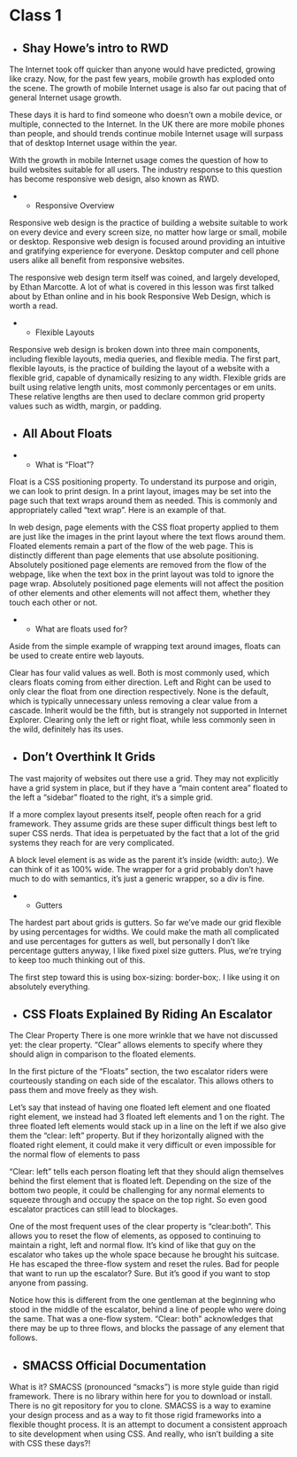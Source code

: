 # Class 1

* ## Shay Howe’s intro to RWD
The Internet took off quicker than anyone would have predicted, growing like crazy. Now, for the past few years, mobile growth has exploded onto the scene. The growth of mobile Internet usage is also far out pacing that of general Internet usage growth.

These days it is hard to find someone who doesn’t own a mobile device, or multiple, connected to the Internet. In the UK there are more mobile phones than people, and should trends continue mobile Internet usage will surpass that of desktop Internet usage within the year.

With the growth in mobile Internet usage comes the question of how to build websites suitable for all users. The industry response to this question has become responsive web design, also known as RWD.

* * Responsive Overview

Responsive web design is the practice of building a website suitable to work on every device and every screen size, no matter how large or small, mobile or desktop. Responsive web design is focused around providing an intuitive and gratifying experience for everyone. Desktop computer and cell phone users alike all benefit from responsive websites.

The responsive web design term itself was coined, and largely developed, by Ethan Marcotte. A lot of what is covered in this lesson was first talked about by Ethan online and in his book Responsive Web Design, which is worth a read.

* * Flexible Layouts

Responsive web design is broken down into three main components, including flexible layouts, media queries, and flexible media. The first part, flexible layouts, is the practice of building the layout of a website with a flexible grid, capable of dynamically resizing to any width. Flexible grids are built using relative length units, most commonly percentages or em units. These relative lengths are then used to declare common grid property values such as width, margin, or padding.


* ## All About Floats

* * What is “Float”?

Float is a CSS positioning property. To understand its purpose and origin, we can look to print design. In a print layout, images may be set into the page such that text wraps around them as needed. This is commonly and appropriately called “text wrap”. Here is an example of that.

In web design, page elements with the CSS float property applied to them are just like the images in the print layout where the text flows around them. Floated elements remain a part of the flow of the web page. This is distinctly different than page elements that use absolute positioning. Absolutely positioned page elements are removed from the flow of the webpage, like when the text box in the print layout was told to ignore the page wrap. Absolutely positioned page elements will not affect the position of other elements and other elements will not affect them, whether they touch each other or not.


* * What are floats used for?

Aside from the simple example of wrapping text around images, floats can be used to create entire web layouts.

Clear has four valid values as well. Both is most commonly used, which clears floats coming from either direction. Left and Right can be used to only clear the float from one direction respectively. None is the default, which is typically unnecessary unless removing a clear value from a cascade. Inherit would be the fifth, but is strangely not supported in Internet Explorer. Clearing only the left or right float, while less commonly seen in the wild, definitely has its uses.

* ## Don’t Overthink It Grids

The vast majority of websites out there use a grid. They may not explicitly have a grid system in place, but if they have a “main content area” floated to the left a “sidebar” floated to the right, it’s a simple grid.

If a more complex layout presents itself, people often reach for a grid framework. They assume grids are these super difficult things best left to super CSS nerds. That idea is perpetuated by the fact that a lot of the grid systems they reach for are very complicated.

A block level element is as wide as the parent it’s inside (width: auto;). We can think of it as 100% wide. The wrapper for a grid probably don’t have much to do with semantics, it’s just a generic wrapper, so a div is fine.

* * Gutters

The hardest part about grids is gutters. So far we’ve made our grid flexible by using percentages for widths. We could make the math all complicated and use percentages for gutters as well, but personally I don’t like percentage gutters anyway, I like fixed pixel size gutters. Plus, we’re trying to keep too much thinking out of this.

The first step toward this is using box-sizing: border-box;. I like using it on absolutely everything.



* ## CSS Floats Explained By Riding An Escalator

The Clear Property
There is one more wrinkle that we have not discussed yet: the clear property. “Clear” allows elements to specify where they should align in comparison to the floated elements.

In the first picture of the “Floats” section, the two escalator riders were courteously standing on each side of the escalator. This allows others to pass them and move freely as they wish.

Let’s say that instead of having one floated left element and one floated right element, we instead had 3 floated left elements and 1 on the right. The three floated left elements would stack up in a line on the left if we also give them the “clear: left” property. But if they horizontally aligned with the floated right element, it could make it very difficult or even impossible for the normal flow of elements to pass

“Clear: left” tells each person floating left that they should align themselves behind the first element that is floated left. Depending on the size of the bottom two people, it could be challenging for any normal elements to squeeze through and occupy the space on the top right. So even good escalator practices can still lead to blockages.

One of the most frequent uses of the clear property is “clear:both”. This allows you to reset the flow of elements, as opposed to continuing to maintain a right, left and normal flow. It’s kind of like that guy on the escalator who takes up the whole space because he brought his suitcase.
He has escaped the three-flow system and reset the rules. Bad for people that want to run up the escalator? Sure. But it’s good if you want to stop anyone from passing.

Notice how this is different from the one gentleman at the beginning who stood in the middle of the escalator, behind a line of people who were doing the same. That was a one-flow system. “Clear: both” acknowledges that there may be up to three flows, and blocks the passage of any element that follows.

* ## SMACSS Official Documentation
What is it?
SMACSS (pronounced “smacks”) is more style guide than rigid framework. There is no library within here for you to download or install. There is no git repository for you to clone. SMACSS is a way to examine your design process and as a way to fit those rigid frameworks into a flexible thought process. It is an attempt to document a consistent approach to site development when using CSS. And really, who isn’t building a site with CSS these days?!